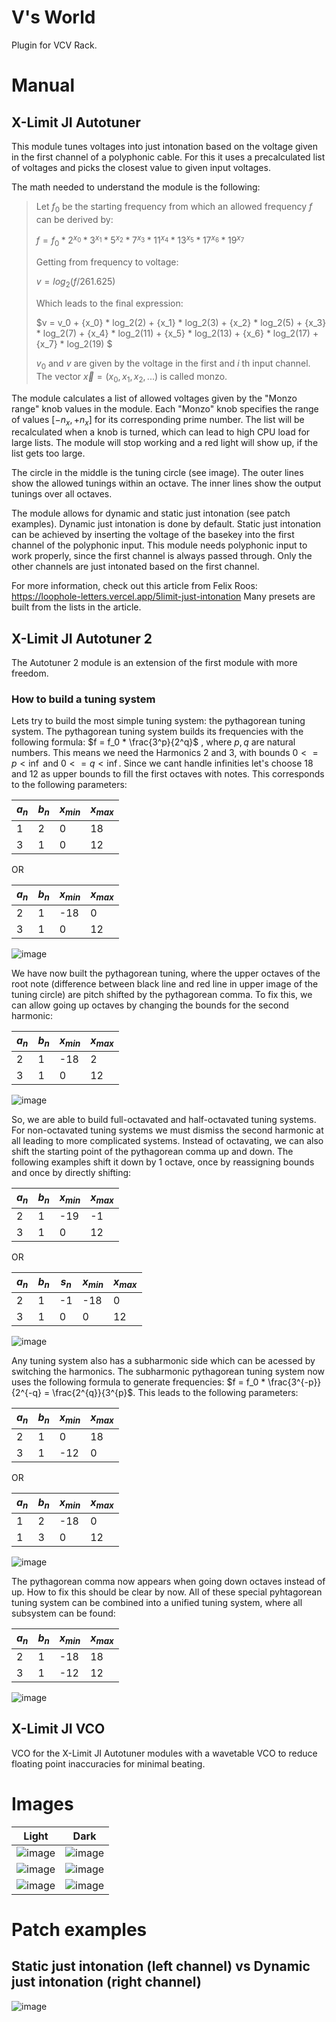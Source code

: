 # V's World
Plugin for VCV Rack.

# Manual

## X-Limit JI Autotuner
This module tunes voltages into just intonation based on the voltage given in the first channel of a polyphonic cable.
For this it uses a precalculated list of voltages and picks the closest value to given input voltages.

The math needed to understand the module is the following:

> Let $f_0$ be the starting frequency from which an allowed frequency $f$ can be derived by:
> 
> $f = f_0 * 2^{x_0} * 3^{x_1} * 5^{x_2} * 7^{x_3} * 11^{x_4} * 13^{x_5} * 17^{x_6} * 19^{x_7}$
>    
> Getting from frequency to voltage:
>
> $v = log_2(f / 261.625)$
>
> Which leads to the final expression:
>
> $v = v_0 + {x_0} * log_2(2) + {x_1} * log_2(3) + {x_2} * log_2(5) + {x_3} * log_2(7) + {x_4} * log_2(11) + {x_5} * log_2(13) + {x_6} * log_2(17) + {x_7} * log_2(19) $
>
> $v_0$ and $v$ are given by the voltage in the first and $i$ th input channel.
> The vector $\vec{x} = (x_0, x_1, x_2, ...)$ is called monzo.

The module calculates a list of allowed voltages given by the "Monzo range" knob values in the module. 
Each "Monzo" knob specifies the range of values $[-n_x, +n_x]$ for its corresponding prime number.
The list will be recalculated when a knob is turned, which can lead to high CPU load for large lists.
The module will stop working and a red light will show up, if the list gets too large.

The circle in the middle is the tuning circle (see image).
The outer lines show the allowed tunings within an octave.
The inner lines show the output tunings over all octaves.

The module allows for dynamic and static just intonation (see patch examples).
Dynamic just intonation is done by default.
Static just intonation can be achieved by inserting the voltage of the basekey into the first channel of the polyphonic input.
This module needs polyphonic input to work properly, since the first channel is always passed through.
Only the other channels are just intonated based on the first channel.

For more information, check out this article from Felix Roos: https://loophole-letters.vercel.app/5limit-just-intonation
Many presets are built from the lists in the article.

## X-Limit JI Autotuner 2
The Autotuner 2 module is an extension of the first module with more freedom. 

### How to build a tuning system
Lets try to build the most simple tuning system: the pythagorean tuning system.
The pythagorean tuning system builds its frequencies with the following formula: $f = f_0 * \frac{3^p}{2^q}$ , where $p,q$ are natural numbers.
This means we need the Harmonics 2 and 3, with bounds $0 <= p < \inf$ and $0 <= q < \inf$. Since we cant handle infinities let's choose 18 and 12 as upper bounds to fill the first octaves with notes.
This corresponds to the following parameters:

| $a_n$ | $b_n$ | $x_{min}$ | $x_{max}$ |
|----------|----------|----------| --|
| 1 | 2  | 0  | 18 |
| 3 | 1 | 0  | 12  |

OR

| $a_n$ | $b_n$ | $x_{min}$ | $x_{max}$ |
|----------|----------|----------| --|
| 2       | 1  | -18  | 0 |
| 3 | 1 | 0  | 12  |

![image](https://github.com/user-attachments/assets/3ef2507d-9e53-4600-b27d-e93854845e7d)

We have now built the pythagorean tuning, where the upper octaves of the root note (difference between black line and red line in upper image of the tuning circle) are pitch shifted by the pythagorean comma. To fix this, we can allow going up octaves by changing the bounds for the second harmonic:

| $a_n$ | $b_n$ | $x_{min}$ | $x_{max}$ |
|----------|----------|----------| --|
| 2       | 1  | -18  | 2 |
| 3 | 1 | 0  | 12  |

![image](https://github.com/user-attachments/assets/5cfb4cce-0d64-49e8-971a-5ab528cf1d3b)

So, we are able to build full-octavated and half-octavated tuning systems. For non-octavated tuning systems we must dismiss the second harmonic at all leading to more complicated systems.
Instead of octavating, we can also shift the starting point of the pythagorean comma up and down. The following examples shift it down by 1 octave, once by reassigning bounds and once by directly shifting:

| $a_n$ | $b_n$ | $x_{min}$ | $x_{max}$ |
|----------|----------|----------| --|
| 2       | 1  | -19  | -1 |
| 3 | 1 | 0  | 12  |

OR

| $a_n$ | $b_n$ | $s_n$ | $x_{min}$ | $x_{max}$ |
|----------|----------|-----|-----| --|
| 2       | 1 | -1 | -18  | 0 |
| 3 | 1 | 0 | 0  | 12  |

![image](https://github.com/user-attachments/assets/7c601872-7698-489d-8325-f1d0e9d9b501)

Any tuning system also has a subharmonic side which can be acessed by switching the harmonics. The subharmonic pythagorean tuning system now uses the following formula to generate frequencies: $f = f_0 * \frac{3^{-p}}{2^{-q} = \frac{2^{q}}{3^{p}$. This leads to the following parameters:

| $a_n$ | $b_n$ | $x_{min}$ | $x_{max}$ |
|----------|----------|----------| --|
| 2       | 1  | 0  | 18 |
| 3 | 1 | -12  | 0  |

OR

| $a_n$ | $b_n$ | $x_{min}$ | $x_{max}$ |
|----------|----------|----------| --|
| 1 | 2 | -18  | 0 |
| 1 | 3 | 0  | 12  |

![image](https://github.com/user-attachments/assets/76f414f5-cc50-4bf0-8af4-fc00460287eb)


The pythagorean comma now appears when going down octaves instead of up. How to fix this should be clear by now.
All of these special pyhtagorean tuning system can be combined into a unified tuning system, where all subsystem can be found:

| $a_n$ | $b_n$ | $x_{min}$ | $x_{max}$ |
|----------|----------|----------| --|
| 2 | 1 | -18  | 18 |
| 3 | 1 | -12  | 12 |

![image](https://github.com/user-attachments/assets/b2114231-ca8e-4e5c-b789-676908a38d5e)



## X-Limit JI VCO
VCO for the X-Limit JI Autotuner modules with a wavetable VCO to reduce floating point inaccuracies for minimal beating.

# Images
Light | Dark
:-------------------------:|:-------------------------:
![image](https://github.com/user-attachments/assets/01bec857-770c-4400-bad2-4a0b1ce062de) | ![image](https://github.com/user-attachments/assets/eec7b422-13fc-4270-b9ed-3976062abaca)
![image](https://github.com/user-attachments/assets/4cffd61c-d0e5-4cb2-bbae-cd3f695b852a) | ![image](https://github.com/user-attachments/assets/975297ee-607d-40c6-9e3a-e69d0d4e643e)
![image](https://github.com/user-attachments/assets/a52b8812-b058-4591-9617-433d74923c83) | ![image](https://github.com/user-attachments/assets/e980ce36-bba0-4941-8215-fb5a7951c1b2)


# Patch examples
## Static just intonation (left channel) vs Dynamic just intonation (right channel)

![image](https://github.com/user-attachments/assets/40f583b1-b0d4-41f8-8336-584b8bd0d0a5)


